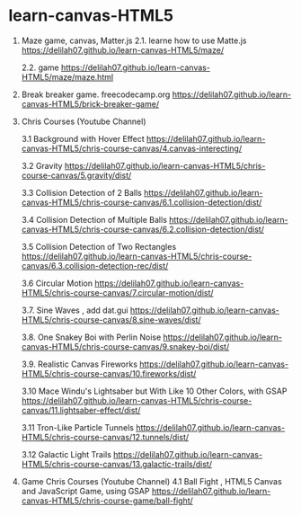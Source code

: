 # learn-canvas-HTML5

1.  Maze game, canvas, Matter.js
    2.1. learne how to use Matte.js
    https://delilah07.github.io/learn-canvas-HTML5/maze/

    2.2. game
    https://delilah07.github.io/learn-canvas-HTML5/maze/maze.html

2.  Break breaker game. freecodecamp.org
    https://delilah07.github.io/learn-canvas-HTML5/brick-breaker-game/

3.  Chris Courses (Youtube Channel)

    3.1 Background with Hover Effect
    https://delilah07.github.io/learn-canvas-HTML5/chris-course-canvas/4.canvas-interecting/

    3.2 Gravity
    https://delilah07.github.io/learn-canvas-HTML5/chris-course-canvas/5.gravity/dist/

    3.3 Collision Detection of 2 Balls
    https://delilah07.github.io/learn-canvas-HTML5/chris-course-canvas/6.1.collision-detection/dist/

    3.4 Collision Detection of Multiple Balls
    https://delilah07.github.io/learn-canvas-HTML5/chris-course-canvas/6.2.collision-detection/dist/

    3.5 Collision Detection of Two Rectangles
    https://delilah07.github.io/learn-canvas-HTML5/chris-course-canvas/6.3.collision-detection-rec/dist/

    3.6 Circular Motion
    https://delilah07.github.io/learn-canvas-HTML5/chris-course-canvas/7.circular-motion/dist/

    3.7. Sine Waves , add dat.gui
    https://delilah07.github.io/learn-canvas-HTML5/chris-course-canvas/8.sine-waves/dist/

    3.8. One Snakey Boi with Perlin Noise
    https://delilah07.github.io/learn-canvas-HTML5/chris-course-canvas/9.snakey-boi/dist/

    3.9. Realistic Canvas Fireworks
    https://delilah07.github.io/learn-canvas-HTML5/chris-course-canvas/10.fireworks/dist/

    3.10 Mace Windu's Lightsaber but With Like 10 Other Colors, with GSAP
    https://delilah07.github.io/learn-canvas-HTML5/chris-course-canvas/11.lightsaber-effect/dist/

    3.11 Tron-Like Particle Tunnels
    https://delilah07.github.io/learn-canvas-HTML5/chris-course-canvas/12.tunnels/dist/

    3.12 Galactic Light Trails
    https://delilah07.github.io/learn-canvas-HTML5/chris-course-canvas/13.galactic-trails/dist/

4.  Game Chris Courses (Youtube Channel)
    4.1 Ball Fight , HTML5 Canvas and JavaScript Game, using GSAP
    https://delilah07.github.io/learn-canvas-HTML5/chris-course-game/ball-fight/
